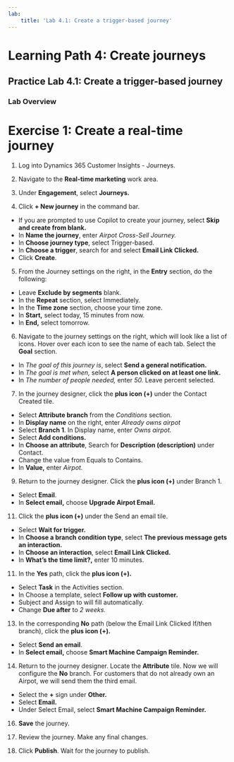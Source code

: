 ```yaml
---
lab:
    title: 'Lab 4.1: Create a trigger-based journey'
---
```


# Learning Path 4: Create journeys

## Practice Lab 4.1: Create a trigger-based journey 

### Lab Overview

# Exercise 1: Create a real-time journey

1.  Log into Dynamics 365 Customer Insights - Journeys.

2.  Navigate to the **Real-time marketing** work area.

3.  Under **Engagement**, select **Journeys.**

4.  Click **+ New journey** in the command bar.
  - If you are prompted to use Copilot to create your journey, select **Skip and create from blank.**
  - In **Name the journey**, enter *Airpot Cross-Sell Journey.*
  - In **Choose journey type**, select Trigger-based.
  - In **Choose a trigger**, search for and select **Email Link Clicked.**
  - Click **Create**.

5. From the Journey settings on the right, in the **Entry** section, do the following:
  - Leave **Exclude by segments** blank.
  - In the **Repeat** section, select Immediately.
  - In the **Time zone** section, choose your time zone.
  - In **Start,** select today, 15 minutes from now.
  - In **End,** select tomorrow.

6.  Navigate to the journey settings on the right, which will look like a list of icons. Hover over each icon to see the name of each tab. Select the **Goal** section.
   - In *The goal of this journey is*, select **Send a general notification.**
   - In *The goal is met when,* select **A person clicked on at least one link.**
   - In *The number of people needed,* enter *50.* Leave percent selected.

7.  In the journey designer, click the **plus icon (+)** under the Contact
    Created tile.
  - Select **Attribute branch** from the *Conditions* section.
  - In **Display name** on the right, enter *Already owns airpot*
  - Select **Branch 1**. In Display name, enter *Owns airpot.*
  - Select **Add conditions.**
  - In **Choose an attribute**, Search for **Description (description)** under Contact.
  - Change the value from Equals to Contains.
  - In **Value,** enter *Airpot.*

9.  Return to the journey designer. Click the **plus icon (+)** under Branch 1.
  - Select **Email**.
  - In **Select email,** choose **Upgrade Airpot Email.**

11.  Click the **plus icon (+)** under the Send an email tile.
  - Select **Wait for trigger.**
  - In **Choose a branch condition type**, select **The previous message gets an interaction.**
  - In **Choose an interaction**, select **Email Link Clicked.**
  - In **What’s the time limit?,** enter 10 minutes.

11. In the **Yes** path, click the **plus icon (+).**
  - Select **Task** in the Activities section.
  - In Choose a template, select **Follow up with customer.**
  - Subject and Assign to will fill automatically.
  - Change **Due after** to *2 weeks.*

13. In the corresponding **No** path (below the Email Link Clicked If/then branch), click the **plus icon (+).**
  - Select **Send an email**.
  - In **Select email,** choose **Smart Machine Campaign Reminder.**

14. Return to the journey designer. Locate the **Attribute** tile. Now we will configure the **No** branch. For customers that do not already own an Airpot, we will send them the third email.
  - Select the **+** sign under **Other.**
  - Select **Email.**
  - Under Select Email, select **Smart Machine Campaign Reminder.**

16. **Save** the journey.

17. Review the journey. Make any final changes.

18. Click **Publish**. Wait for the journey to publish.
